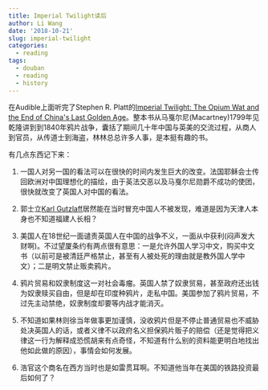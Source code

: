 ```yaml
---
title: Imperial Twilight读后
author: Li Wang
date: '2018-10-21'
slug: imperial-twilight
categories:
  - reading
tags:
  - douban
  - reading
  - history
---
```


在Audible上面听完了Stephen R. Platt的[Imperial Twilight: The Opium Wat and the End of China's Last Golden Age](https://www.penguinrandomhouse.com/books/221056/imperial-twilight-by-stephen-r-platt/9780307961730/)。整本书从马戛尔尼(Macartney)1799年见乾隆讲到到1840年鸦片战争，囊括了期间几十年中国与英美的交流过程，从商人到官员，从传道士到海盗，林林总总许多人事，是本挺有趣的书。

有几点东西记下来：

1. 一国人对另一国的看法可以在很快的时间内发生巨大的改变。法国耶稣会士传回欧洲对中国理想化的描绘，由于英法交恶以及马戛尔尼勋爵不成功的使团，很快就改变了英国人对中国的看法。

2. 郭士立[Karl Gutzlaff](https://en.wikipedia.org/wiki/Karl_G%C3%BCtzlaff)居然能在当时冒充中国人不被发现，难道是因为天津人本身也不知道福建人长相？

3. 美国人在18世纪一面谴责英国人在中国的战争不义，一面从中获利(闷声发大财啊)。不过望厦条约有两点很有意思：一是允许外国人学习中文，购买中文书（以前可是被清廷严格禁止，甚至有人被处死的理由就是教外国人学中文）；二是明文禁止贩卖鸦片。

4. 鸦片贸易和奴隶制度这一对社会毒瘤。英国人禁了奴隶贸易，甚至政府还出钱为奴隶赎买自由，但是却在印度种鸦片，走私中国。美国参加了鸦片贸易，不过先主动禁绝，奴隶制度却要等内战才能消灭。

5. 不知道如果林则徐当年做事更加谨慎，没收鸦片但是不停止普通贸易也不威胁处决英国人的话，或者义律不以政府名义担保鸦片贩子的赔偿（还是觉得把义律这一行为解释成恐慌胡来有点奇怪，不知道有什么别的资料能更明白地找出他如此做的原因），事情会如何发展。

6. 浩官这个商名在西方当时也是如雷贯耳啊。不知道他当年在美国的铁路投资最后如何了？


